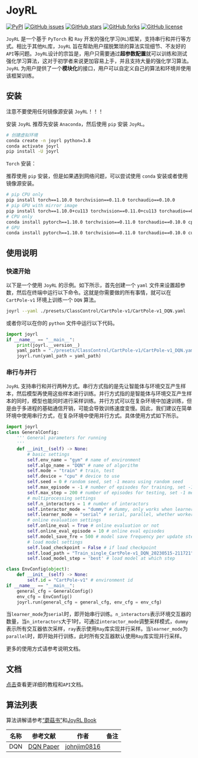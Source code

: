# JoyRL

[![PyPI](https://img.shields.io/pypi/v/joyrl)](https://pypi.org/project/joyrl/)  [![GitHub issues](https://img.shields.io/github/issues/datawhalechina/joyrl)](https://github.com/datawhalechina/joyrl/issues) [![GitHub stars](https://img.shields.io/github/stars/datawhalechina/joyrl)](https://github.com/datawhalechina/joyrl/stargazers) [![GitHub forks](https://img.shields.io/github/forks/datawhalechina/joyrl)](https://github.com/datawhalechina/joyrl/network) [![GitHub license](https://img.shields.io/github/license/datawhalechina/joyrl)](https://github.com/datawhalechina/joyrl/blob/master/LICENSE)


`JoyRL` 是一个基于 `PyTorch` 和 `Ray` 开发的强化学习(`RL`)框架，支持串行和并行等方式。相比于其他`RL`库，`JoyRL` 旨在帮助用户摆脱繁琐的算法实现细节、不友好的`API`等问题。`JoyRL`设计的宗旨是，用户只需要通过**超参数配置**就可以训练和测试强化学习算法，这对于初学者来说更加容易上手，并且支持大量的强化学习算法。`JoyRL` 为用户提供了一个**模块化**的接口，用户可以自定义自己的算法和环境并使用该框架训练。

## 安装

注意不要使用任何镜像源安装 `JoyRL`！！！

安装 `JoyRL` 推荐先安装 `Anaconda`，然后使用 `pip` 安装 `JoyRL`。

```bash
# 创建虚拟环境
conda create -n joyrl python=3.8
conda activate joyrl
pip install -U joyrl
```

`Torch` 安装：

推荐使用 `pip` 安装，但是如果遇到网络问题，可以尝试使用 `conda` 安装或者使用镜像源安装。

```bash
# pip CPU only
pip install torch==1.10.0 torchvision==0.11.0 torchaudio==0.10.0
# pip GPU with mirror image
pip install torch==1.10.0+cu113 torchvision==0.11.0+cu113 torchaudio==0.10.0 --extra-index-url https://download.pytorch.org/whl/cu113
# CPU only
conda install pytorch==1.10.0 torchvision==0.11.0 torchaudio==0.10.0 cpuonly -c pytorch
# GPU 
conda install pytorch==1.10.0 torchvision==0.11.0 torchaudio==0.10.0 cudatoolkit=11.3 -c pytorch -c conda-forge
```

## 使用说明

### 快速开始

以下是一个使用 `JoyRL` 的示例。如下所示，首先创建一个 `yaml` 文件来设置超参数，然后在终端中运行以下命令。这就是你需要做的所有事情，就可以在 `CartPole-v1` 环境上训练一个 `DQN` 算法。

```bash
joyrl --yaml ./presets/ClassControl/CartPole-v1/CartPole-v1_DQN.yaml
```

或者你可以在你的 `python` 文件中运行以下代码。

```python
import joyrl
if __name__ == "__main__":
    print(joyrl.__version__)
    yaml_path = "./presets/ClassControl/CartPole-v1/CartPole-v1_DQN.yaml"
    joyrl.run(yaml_path = yaml_path)
```

### 串行与并行

`JoyRL` 支持串行和并行两种方式。串行方式指的是先让智能体与环境交互产生样本，然后模型再使用这些样本进行训练。并行方式指的是智能体与环境交互产生样本的同时，模型也能同时进行采样训练。并行方式可以在复杂环境中加速训练，但是由于多进程的基础通信开销，可能会导致训练速度变慢。因此，我们建议在简单环境中使用串行方式，在复杂环境中使用并行方式。具体使用方式如下所示。

```python
import joyrl
class GeneralConfig:
    ''' General parameters for running
    '''
    def __init__(self) -> None:
        # basic settings
        self.env_name = "gym" # name of environment
        self.algo_name = "DQN" # name of algorithm
        self.mode = "train" # train, test
        self.device = "cpu" # device to use
        self.seed = 0 # random seed, set -1 means using random seed
        self.max_episode = -1 # number of episodes for training, set -1 to keep running
        self.max_step = 200 # number of episodes for testing, set -1 means unlimited steps
        # multiprocessing settings
        self.n_interactors = 1 # number of interactors
        self.interactor_mode = "dummy" # dummy, only works when learner_mode is serial
        self.learner_mode = "serial" # serial, parallel, whether workers and learners are in parallel
        # online evaluation settings
        self.online_eval = True # online evaluation or not
        self.online_eval_episode = 10 # online eval episodes
        self.model_save_fre = 500 # model save frequency per update step
        # load model settings
        self.load_checkpoint = False # if load checkpoint
        self.load_path = "Train_single_CartPole-v1_DQN_20230515-211721" # path to load model
        self.load_model_step = 'best' # load model at which step

class EnvConfig(object):
    def __init__(self) -> None:
        self.id = "CartPole-v1" # environment id
if __name__ == "__main__":
    general_cfg = GeneralConfig()
    env_cfg = EnvConfig()
    joyrl.run(general_cfg = general_cfg, env_cfg = env_cfg)
```

当`learner_mode`为`serial`时，即开始串行训练。`n_interactors`表示环境交互器的数量，当`n_interactors`大于1时，可通过`interactor_mode`调整采样模式，`dummy`表示所有交互器依次采样，`ray`表示使用`Ray`库实现并行采样。当`learner_mode`为`parallel`时，即开始并行训练，此时所有交互器默认使用`Ray`库实现并行采样。

更多的使用方式请参考说明文档。

## 文档

[点击](https://datawhalechina.github.io/joyrl/)查看更详细的教程和`API`文档。


## 算法列表

算法讲解请参考[“蘑菇书”](https://github.com/datawhalechina/easy-rl)和[JoyRL Book](https://github.com/datawhalechina/joyrl-book)

|       名称       |                          参考文献                          |                    作者                     | 备注 |
| :--------------: | :----------------------------------------------------------: | :-------------------------------------------: | :---: |
| DQN | [DQN Paper](https://www.cs.toronto.edu/~vmnih/docs/dqn.pdf) | [johnjim0816](https://github.com/johnjim0816) |       |
